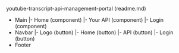 youtube-transcript-api-management-portal (readme.md)


- Main
    |- Home (component)
    |- Your API (component)
    |- Login (component)
- Navbar
    |- Logo (button)
    |- Home (button)
    |- API (button)
    |- Login (button)
- Footer
